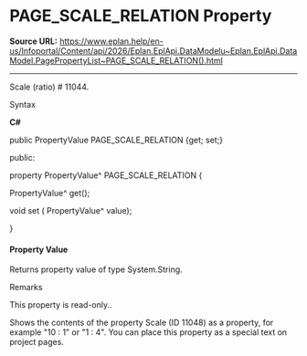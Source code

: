 # PAGE_SCALE_RELATION Property

**Source URL:** https://www.eplan.help/en-us/Infoportal/Content/api/2026/Eplan.EplApi.DataModelu~Eplan.EplApi.DataModel.PagePropertyList~PAGE_SCALE_RELATION().html

---

Scale (ratio) # 11044.

Syntax

**C#**



public PropertyValue PAGE_SCALE_RELATION {get; set;}

public:

property PropertyValue^ PAGE_SCALE_RELATION {

   PropertyValue^ get();

   void set (    PropertyValue^ value);

}


#### Property Value

Returns property value of type System.String.

Remarks

This property is read-only..

Shows the contents of the property Scale (ID 11048) as a property, for example "10 : 1" or "1 : 4". You can place this property as a special text on project pages.
